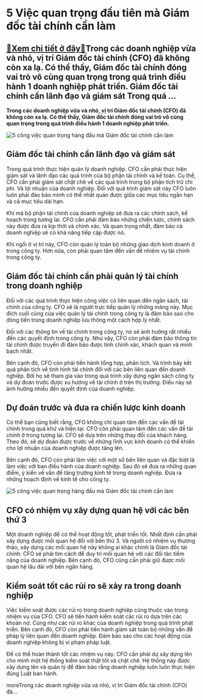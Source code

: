 5 Việc quan trọng đầu tiên mà Giám đốc tài chính cần làm
========================================================

[:gift:Xem chi tiết ở đây:gift:](https://hddtvn.com/5-viec-quan-trong-dau-tien-ma-giam-doc-tai-chinh-can-lam/)Trong các doanh nghiệp vừa và nhỏ, vị trí Giám đốc tài chính (CFO) đã không còn xa lạ. Có thể thấy, Giám đốc tài chính đóng vai trò vô cùng quan trọng trong quá trình điều hành 1 doanh nghiệp phát triển. Giám đốc tài chính cần lãnh đạo và giám sát Trong quá …
-------------------------------------------------------------------------------------------------------------------------------------------------------------------------------------------------------------------------------------------------------------------

**Trong các doanh nghiệp vừa và nhỏ, vị trí Giám đốc tài chính (CFO) đã không còn xa lạ. Có thể thấy, Giám đốc tài chính đóng vai trò vô cùng quan trọng trong quá trình điều hành 1 doanh nghiệp phát triển.**


![5 công việc quan trọng hàng đầu mà Giám đốc tài chính cần làm](https://hddtvn.com/wp-content/uploads/2021/01/CFO_07.06.19_2.jpg)


Giám đốc tài chính cần lãnh đạo và giám sát
-------------------------------------------


Trong quá trình thực hiện quản lý doanh nghiệp. CFO cần phải thực hiện giám sát và lãnh đạo các quá trình của bộ phận tài chính và kế toán. Cụ thể, CFO cần phải giám sát chặt chẽ về các quá trình trong bộ phận tích trữ chi phí. Và lợi nhuận của doanh nghiệp. Đối với quá trình giám sát này CFO luôn luôn phải đảo bảo mình có thể nhất quán được giữa các mục tiêu ngắn hạn và cả mục tiêu dài hạn.


Khi mà bộ phận tài chính của doanh nghiệp sẽ đưa ra các chính sách, kế hoạch trong tương lai. CFO cần phải đảm bảo những chiến lược, chính sách này được đưa ra kịp thời và chính xác. Và quan trọng nhất, đảm bảo cả doanh nghiệp sẽ có khả năng tiếp cập được nó.


Khi ngồi ở vị trí này, CFO còn quản lý toàn bộ những giao dịch kinh doanh ở trong công ty. Hơn nữa, còn phải quan tâm đến vấn đề nhiệm vụ tài chính trong công ty.


Giám đốc tài chính cần phải quản lý tài chính trong doanh nghiệp
----------------------------------------------------------------


Đối với các quá trình thực hiện công việc có liên quan đến ngân sách, tài chính của công ty. CFO sẽ là người trực tiếp quản lý những mảng này. Mục đích cuối cùng của việc quản lý tài chính trong công ty là đảm bảo sao cho dòng tiền trong doanh nghiệp lưu thông một cách hợp lý nhất.


Đối với các thông tin về tài chính trong công ty, nó sẽ ảnh hưởng rất nhiều đến các quyết định trong công ty. Như vậy, CFO còn phải đảm bảo thông tin tài chính được truyền đi đảm bảo được tính chính xác, khách quan và minh bạch nhất.


Bên cạnh đó, CFO còn phải tiến hành tổng hợp, phân tích. Và trình bày kết quả phân tích về tình hình tài chính đối với các bên liên quan đến doanh nghiệp. Bởi họ sẽ tham gia vào trong quá trình xây dựng ngân sách công ty và dự đoán trước được xu hướng về tài chính ở trên thị trường. Điều này sẽ ảnh hưởng nhiều đến quyết định của doanh nghiệp.


Dự đoán trước và đưa ra chiến lược kinh doanh
---------------------------------------------


Có thể bạn cũng biết rằng, CFO không chỉ quan tâm đến các vấn đề tài chính trong quá khứ và hiện tại. CFO còn phải quan tâm đến các vấn đề tài chính ở trong tương lai. CFO sẽ dựa trên những thay đổi của khách hàng. Theo đó, sẽ dự đoán được trước về những lĩnh vực kinh doanh có thể khiến cho lợi nhuận của doanh nghiệp được tăng lên.


Bên cạnh đó, CFO còn phải làm việc với một số bên liên quan và đặc biệt là làm việc với ban điều hành của doanh nghiệp. Sau đó sẽ đưa ra những quan điểm, ý kiến về vấn đề tăng trưởng kinh tế trong doanh nghiệp. Đưa ra những hoạch định về kinh tế cho công ty.


![5 công việc quan trọng hàng đầu mà Giám đốc tài chính cần làm](https://hddtvn.com/wp-content/uploads/2021/01/600MINUTES-SCALEUP-CFO.jpg)


CFO có nhiệm vụ xây dựng quan hệ với các bên thứ 3
--------------------------------------------------


Một doanh nghiệp để có thể hoạt động tốt, phát triển tốt. Nhất định cần phải xây dựng được mối quan hệ đối với bên thứ 3. Và người có nhiệm vụ thương thảo, xây dựng các mối quan hệ này không ai khác chính là Giám đốc tài chính. CFO sẽ phải tìm cách để duy trì mối quan hệ với các đối tác tiềm năng của doanh nghiệp. Bên cạnh đó, CFO cũng cần phải giữ được mối quan hệ lâu dài với bên ngân hàng.


Kiểm soát tốt các rủi ro sẽ xảy ra trong doanh nghiệp
-----------------------------------------------------


Việc kiểm soát được các rủi ro trong doanh nghiệp cũng thuộc vào trong nhiệm vụ của CFO. CFO sẽ tiến hành kiểm soát các rủi ro dựa trên các khoản nợ. Cũng như các rủi ro khác của doanh nghiệp trong quá trình phát triển. Bên cạnh đó, CFO còn phải tiến hành giám sát toàn bộ những vấn đề pháp lý liên quan đến doanh nghiệp. Đảm bảo sao cho các hoạt động của doanh nghiệp không bị vi phạm pháp luật.


Để có thể hoàn thành tốt các nhiệm vụ này. CFO cần phải dự xây dựng lên cho mình một hệ thống kiểm soát thật tốt và chặt chẽ. Hệ thống này được xây dựng lên và quản lý để đảm bảo rằng doanh nghiệp luôn luôn thực hiện đúng Luật ban hành.


moreTrong các doanh nghiệp vừa và nhỏ, vị trí Giám đốc tài chính (CFO) đã…

